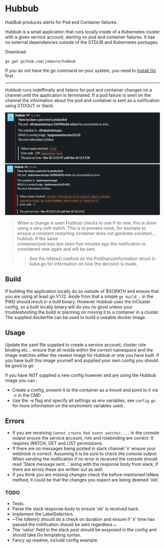 # Hubbub
HubBub produces alerts for Pod and Container failures.

Hubbub is a small application that runs locally inside of a Kubernetes cluster with a given service account, alerting on pod and container failures. It has no external dependencies outside of the STDLIB and Kubernetes packages.

Download:
```shell
go get github.com/jxmoore/hubbub
```
If you do not have the go command on your system, you need to [Install Go](http://golang.org/doc/install) first.

* * *

Hubbub runs indeffinatly and listens for pod and container changes on a channel until the application is terminated. If a pod failure is seen on the channel the information about the pod and container is sent as a notification using STDOUT or Slack.

<p align="center">
  <img width="590" height="165"  src="images/segfault.PNG">
  <img width="590" height="165"  src="images/eviction.PNG">
</p>

> When a change is seen Hubbub checks to see if its new, this is done using a very soft match.
> This is to prevent noise, for example to ensure a constant restarting container does not generate constant... hubbub. If the same  
> container/pod was last seen five minutes ago the notification is considered new again and will be sent. 
	
>> See the IsNew() method on the PodStatusInformation struct in kube.go for information on how the decision is made.

## Build
If building the application locally do so outside of $GOPATH and ensure that you are using at least go V1.12. Aside from that a simple `go build .` in the PWD should result in a built binary. However Hubbub uses the InCluster config, so a built locally binary will do you no good unless your troubleshooting the build or planning on moving it to a container in a cluster. The supplied dockerfile can be used to build a useable docker image.

## Usage
Update the yaml file supplied to create a service account, cluster role binding etc... ensure that all reside within the correct namespace and the image matches either the newest image for Hubbub or one you have built. If you have built this image yourself and supplied your own config you should be good to go.

If you have *NOT* supplied a new config however and are using the Hubbub image you can :
- Create a config, present it to the container as a mount and point to it via -c in the CMD
- Use the -e flag and specify all settings as env variables, see `config.go` for more information on the enviroment variables used..

## Errors 
- If you are receiving `Cannot create Pod event watcher....` in the console output ensure the service account, role and rolebinding are correct. It requires WATCH, GET and LIST permissions.
- If there are no messages being posted in slack channel 'x' ensure your webhook is correct. Assuming it is be sure to check the console output. When sending the notification if no error is received the console should read 'Slack message sent...' along with the response body from slack, if there are errors these are written out as well.
- If you think you are missing changes check the before mentioned IsNew method, it could be that the changes you expect are being deemed 'old'.

### TODO 
- Tests.
- Parse the slack response body to ensure 'ok' is received back.
- Implement the LabelSelectors.
- ~The IsNew() should do a check on duration and ensure if 'x' time has passed the notification should be sent regardless.~
- The 'value' field in the slack post should be exsposed in the config and should take Go templating syntax.
- Fancy up readme, include config example
